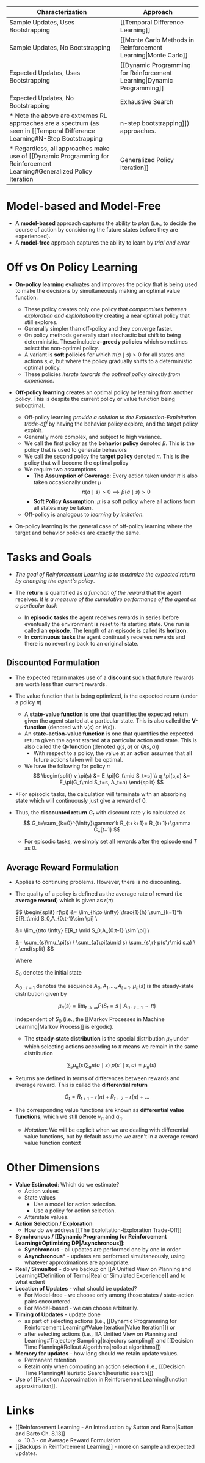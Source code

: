 
| Characterization | Approach |
| --- | --- | 
| Sample Updates, Uses Bootstrapping | [[Temporal Difference Learning]] |
| Sample Updates, No Bootstrapping | [[Monte Carlo Methods in Reinforcement Learning\|Monte Carlo]] |
| Expected Updates, Uses Bootstrapping | [[Dynamic Programming for Reinforcement Learning\|Dynamic Programming]]|
| Expected Updates, No Bootstrapping | Exhaustive Search
* Note the above are extremes RL approaches are a spectrum (as seen in [[Temporal Difference Learning#N-Step Bootstrapping|n-step bootstrapping]]) approaches.
* Regardless, all approaches make use of [[Dynamic Programming for Reinforcement Learning#Generalized Policy Iteration|Generalized Policy Iteration]]
# Model-based and Model-Free
* A **model-based** approach captures the ability to *plan* (i.e., to decide the course of action by considering the future states before they are experienced).
* A **model-free** approach captures the ability to learn by *trial and error* 
# Off vs On Policy Learning
* **On-policy learning** evaluates and improves the policy that is being used to make the decisions by simultaneously making an optimal value function.
	* These policy creates only one policy that *compromises between exploration and exploitation* by creating a near optimal policy that still explores.
	* Generally simpler than off-policy and they converge faster.
	* On policy methods generally start stochastic but shift to being deterministic. These include **$\epsilon$-greedy policies** which sometimes select the non-optimal policy.
	* A variant is **soft policies** for which $\pi(a\mid s)>0$ for all states and actions $s,a$, but where the policy gradually shifts to a deterministic optimal policy.
	* These policies *iterate towards the optimal policy directly from experience*.

* **Off-policy learning** creates an optimal policy by learning from another policy. This is despite the current policy or value function being suboptimal.
	* Off-policy learning *provide a solution to the Exploration-Exploitation trade-off* by having the behavior policy explore, and the target policy exploit.
	* Generally more complex, and subject to high variance.
	* We call the first policy as the **behavior policy** denoted $\beta$. This is the policy that is used to generate behaviors
	* We call the second policy the **target policy** denoted $\pi$. This is the policy that will become the optimal policy 
	* We require two assumptions
		* **The Assumption of Coverage**:  Every action taken under $\pi$ is also taken occasionally under $\mu$ 
		  $$
		  \pi(a\mid s)>0\implies \beta(a\mid s)>0
		  $$
		* **Soft Policy Assumption**: $\mu$ is a soft policy where all actions from all states may be taken. 
	* Off-policy is analogous to *learning by imitation*.

* On-policy learning is the general case of off-policy learning where the target and behavior policies are exactly the same.

# Tasks and Goals
* *The goal of Reinforcement Learning is to maximize the expected return by changing the agent's policy*. 

* The **return** is quantified as *a function of the reward* that the agent receives. *It is a measure of the cumulative performance of the agent on a particular task* 
	* In **episodic tasks** the agent receives rewards in series before eventually the environment is reset to its starting state. One run is called an **episode**. The length of an episode is called its **horizon**.
	* In **continuous tasks** the agent continually receives rewards and there is no reverting back to an original state. 

## Discounted Formulation
* The expected return makes use of a **discount** such that future rewards are worth less than current rewards. 
* The value function that is being optimized, is the expected return (under a policy $\pi$)
	* A **state-value function** is one that quantifies the expected return given the agent started at a particular state. This is also called the **V-function** (denoted with $v(s)$ or $V(s)$).
	* An **state-action-value function** is one that quantifies the expected return given the agent started at a particular action and state. This is also called the **Q-function**  (denoted $q(s,a)$ or $Q(s,a)$)
		* With respect to a policy, the value at an action assumes that all future actions taken will be optimal.
	* We have the following for policy $\pi$
	  $$
	  \begin{split}
	  v_\pi(s) &= E_\pi[G_t\mid S_t=s] \\ 
	  q_\pi(s,a) &= E_\pi(G_t\mid S_t=s, A_t=a)
	  \end{split}
	  $$
	  

* *For episodic tasks, the calculation will terminate with an absorbing state which will continuously just give a reward of $0$. 
* Thus, the **discounted return** $G_t$ with discount rate $\gamma$ is calculated as
  $$
  G_t=\sum_{k=0}^{\infty}\gamma^k R_{t+k+1}= R_{t+1}+\gamma G_{t+1}
  $$
  
	* For episodic tasks, we simply set all rewards after the episode end $T$ as $0$.
## Average Reward Formulation
* Applies to continuing problems. However, there is no discounting. 
* The quality of a policy is defined as the average rate of reward (i.e **average reward**) which is given as $r(\pi)$ 
  
  $$
  \begin{split}
  r(\pi)  &= \lim_{h\to \infty} \frac{1}{h} \sum_{k=1}^h E[R_t\mid S_0,A_{0:t-1}\sim \pi] \\
  
  &= \lim_{t\to \infty} E[R_t \mid S_0,A_{0:t-1} \sim \pi] \\ 
  
  &= \sum_{s}\mu_\pi(s) \ \sum_{a}\pi(a\mid s) \sum_{s',r} p(s',r\mid s.a) \ r
  \end{split}
  $$
  
  Where
  
  $S_0$ denotes the initial state
  
  $A_{0:t-1}$ denotes the sequence $A_0,A_1,\dots,A_{t-1}$. 
  $\mu_\pi(s)$ is the steady-state distribution given by 
  
  $$
  \mu_\pi(s)=\lim_{t\to\infty} P(S_t=s\mid A_{0:t-1}\sim\pi)
  $$
  
  independent of $S_0$ (i.e., the [[Markov Processes in Machine Learning|Markov Process]] is ergodic).
  
  * The **steady-state distribution** is the special distribution $\mu_\pi$ under which selecting actions according to $\pi$ means we remain in the same distribution 
    
    $$
    \sum_{s}\mu_\pi(s) \sum_a \pi(a\mid s) \ p(s'\mid s, a) = \mu_\pi(s)
    $$

* Returns are defined in terms of differences between rewards and average reward. This is called the **differential return** 
  
  $$
  G_t = R_{t+1}-r(\pi) + R_{t+2}-r(\pi) + \dots
  $$
* The corresponding value functions are known as **differential value functions**, which we still denote $v_\pi$ and $q_\pi$. 
	* *Notation*: We will be explicit when we are dealing with differential value functions, but by default assume we aren't in a average reward value function context
# Other Dimensions
* **Value Estimated**: Which do we estimate?
	* Action values
	* State values
		* Use a model for action selection.
		* Use a policy for action selection.
	* Afterstate values.
* **Action Selection / Exploration**
	* How do we address [[The Exploitation-Exploration Trade-Off]]
* **Synchronous / [[Dynamic Programming for Reinforcement Learning#Optimizing DP|Asynchronous]]**: 
	* **Synchronous** - all updates are performed one by one in order.
	* **Asynchronous*** - updates are performed simultaneously, using whatever approximations are appropriate.
* **Real / Simualted** - do we backup on [[A Unified View on Planning and Learning#Definition of Terms|Real or Simulated Experience]] and to what extent
* **Location of Updates** - what should be updated? 
	* For Model-free - we choose only among those states / state-action pairs encountered.
	* For Model-based - we can choose arbitrarily.
* **Timing of Updates** - update done 
	* as part of selecting actions (i.e., [[Dynamic Programming for Reinforcement Learning#Value Iteration|Value Iteration]]) or 
	* after selecting actions (i.e., [[A Unified View on Planning and Learning#Trajectory Sampling|trajectory sampling]] and [[Decision Time Planning#Rollout Algorithms|rollout algorithms]])
* **Memory for updates** - how long should we retain update values.
	* Permanent retention
	* Retain only when computing an action selection (I.e., [[Decision Time Planning#Heuristic Search|heuristic search]])
* Use of [[Function Approximation in Reinforcement Learning|function approximation]].
# Links
* [[Reinforcement Learning - An Introduction by Sutton and Barto|Sutton and Barto Ch. 8.13]]
	* 10.3 - on Average Reward Formulation
* [[Backups in Reinforcement Learning]] - more on sample and expected updates.